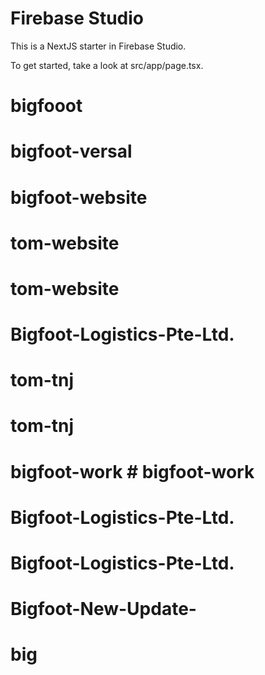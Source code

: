 # Firebase Studio

This is a NextJS starter in Firebase Studio.

To get started, take a look at src/app/page.tsx.
# bigfooot
# bigfoot-versal
# bigfoot-website
# tom-website
# tom-website
# Bigfoot-Logistics-Pte-Ltd.
# tom-tnj
# tom-tnj
# bigfoot-work # bigfoot-work
# Bigfoot-Logistics-Pte-Ltd.
#
# Bigfoot-Logistics-Pte-Ltd.
# Bigfoot-New-Update-
# big
